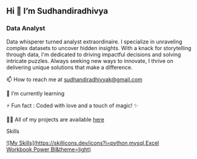  ## Hi 👋 I’m Sudhandiradhivya
 
 ### Data Analyst
 
Data whisperer turned analyst extraordinaire. I specialize in unraveling complex datasets to uncover hidden insights. With a knack for storytelling through data, I'm dedicated to driving impactful decisions and solving intricate puzzles. Always seeking new ways to innovate, I thrive on delivering unique solutions that make a difference.



📫 How to reach me at sudhandiradhivyak@gmail.com

🌱 I’m currently learning

⚡ Fun fact : Coded with love and a touch of magic! ✨

👨‍💻 All of my projects are available [here](https://github.com/Sudhandiradhivya/Sudhandiradhivya/blob/main/README.md)


Skills

[![My Skills](https://skillicons.dev/icons?i=python,mysql,Excel Workbook,Power BI&theme=light)](https://skillicons.dev)
